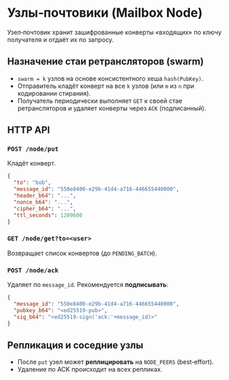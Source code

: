 # Узлы‑почтовики (Mailbox Node)

Узел‑почтовик хранит зашифрованные конверты «входящих» по ключу получателя и отдаёт их по запросу.

## Назначение стаи ретрансляторов (swarm)
- `swarm = k` узлов на основе консистентного хеша `hash(PubKey)`.
- Отправитель кладёт конверт на все `k` узлов (или `m` из `n` при кодировании стирания).
- Получатель периодически выполняет `GET` к своей стае ретрансляторов и удаляет конверты через `ACK` (подписанный).

## HTTP API

### `POST /node/put`
Кладёт конверт.
```json
{
  "to": "bob",
  "message_id": "550e8400-e29b-41d4-a716-446655440000",
  "header_b64": "...",
  "nonce_b64": "...",
  "cipher_b64": "...",
  "ttl_seconds": 1209600
}
```

### `GET /node/get?to=<user>`
Возвращает список конвертов (до `PENDING_BATCH`).

### `POST /node/ack`
Удаляет по `message_id`. Рекомендуется **подписывать**:
```json
{
  "message_id": "550e8400-e29b-41d4-a716-446655440000",
  "pubkey_b64": "<ed25519-pub>",
  "sig_b64": "<ed25519-sign('ack:'+message_id)>"
}
```

## Репликация и соседние узлы
- После `put` узел может **реплицировать** на `NODE_PEERS` (best‑effort).
- Удаление по ACK происходит на всех репликах.
